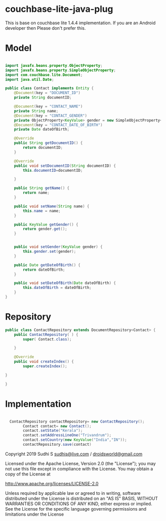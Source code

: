# couchbase-lite-java-plug

This is base on couchbase lite 1.4.4  implementation. If you are an Android developer then Please don't prefer this.

# Model
```java

import javafx.beans.property.ObjectProperty;
import javafx.beans.property.SimpleObjectProperty;
import com.couchbase.lite.Document;
import java.util.Date;

public class Contact implements Entity {
    @Document(key = "DOCUMENT_ID")
    private String documentID;

    @Document(key = "CONTACT_NAME")
    private String name;
    @Document(key = "CONTACT_GENDER")
    private ObjectProperty<KeyValue> gender = new SimpleObjectProperty<>();
    @Document(key = "CONTACT_DATE_OF_BIRTH")
    private Date dateOfBirth;

    @Override
    public String getDocumentID() {
        return documentID;
    }

    @Override
    public void setDocumentID(String documentID) {
        this.documentID=documentID;

    }

    public String getName() {
        return name;
    }

    public void setName(String name) {
        this.name = name;
    }

    public KeyValue getGender() {
        return gender.get();
    }


    public void setGender(KeyValue gender) {
        this.gender.set(gender);
    }

    public Date getDateOfBirth() {
        return dateOfBirth;
    }

    public void setDateOfBirth(Date dateOfBirth) {
        this.dateOfBirth = dateOfBirth;
    }
}

```
# Repository
```java
public class ContactRepository extends DocumentRepository<Contact> {
    public ContactRepository( ) {
        super( Contact.class);

    }

    @Override
    public void createIndex() {
        super.createIndex();

}

}

```
# Implementation
```java

  ContactRepository contactRepository= new ContactRepository();
        Contact contact= new Contact();
        contact.setState("Kerala");
        contact.setAddressLineOne("Trivandrum");
        contact.setCountry(new KeyValue("India","IN"));
        contactRepository.save(contact)
```

Copyright 2019 Sudhi S sudhis@live.com / droidsworld@gmail.com

Licensed under the Apache License, Version 2.0 (the "License"); you may not use this file except in compliance with the License. You may obtain a copy of the License at

http://www.apache.org/licenses/LICENSE-2.0

Unless required by applicable law or agreed to in writing, software distributed under the License is distributed on an "AS IS" BASIS, WITHOUT WARRANTIES OR CONDITIONS OF ANY KIND, either express or implied. See the License for the specific language governing permissions and limitations under the License
